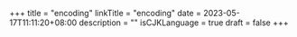 +++
title = "encoding"
linkTitle = "encoding"
date = 2023-05-17T11:11:20+08:00
description = ""
isCJKLanguage = true
draft = false
+++